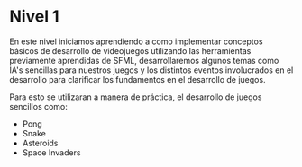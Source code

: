 # Nivel 1
En este nivel iniciamos aprendiendo a como implementar conceptos básicos de desarrollo de videojuegos utilizando las
herramientas previamente aprendidas de SFML, desarrollaremos algunos temas como IA's sencillas para nuestros juegos y  los
distintos eventos involucrados en el desarrollo para clarificar los fundamentos en el desarrollo de juegos.

Para esto se utilizaran a manera de práctica, el desarrollo de juegos sencillos como:

- Pong
- Snake
- Asteroids
- Space Invaders
